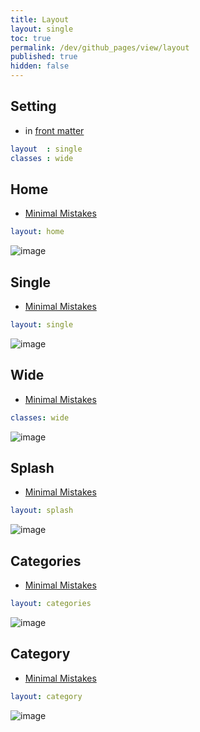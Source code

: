 ```yaml
---
title: Layout
layout: single
toc: true
permalink: /dev/github_pages/view/layout
published: true
hidden: false
---
```


<head>
  <base target="_blank">
</head>



## Setting

- in [front matter](/dev/github_pages#front-matter)

```yml
layout  : single
classes : wide
```



## Home

- [Minimal Mistakes](https://mmistakes.github.io/minimal-mistakes/docs/layouts/#home-page-layout)

```yml
layout: home
```

![image](https://user-images.githubusercontent.com/92285528/144614012-c2509855-3056-4d9d-8cfe-71a482cfbc26.png)



## Single

- [Minimal Mistakes](https://mmistakes.github.io/minimal-mistakes/docs/layouts/#single-layout)

```yml
layout: single
```

![image](https://user-images.githubusercontent.com/92285528/144615437-f3dca10f-32fc-4ee8-9620-fee6f6ea17d8.png)



## Wide

- [Minimal Mistakes](https://mmistakes.github.io/minimal-mistakes/docs/layouts/#wide-page)

```yml
classes: wide
```

![image](https://user-images.githubusercontent.com/92285528/144615762-7f3f5b2b-063b-4ab4-a4b9-985cc494e127.png)



## Splash

- [Minimal Mistakes](https://mmistakes.github.io/minimal-mistakes/docs/layouts/#splash-page-layout)

```yml
layout: splash
```

![image](https://user-images.githubusercontent.com/92285528/144615611-d2beb36e-592b-4c60-9b51-20aeb47c2135.png)



## Categories

- [Minimal Mistakes](https://mmistakes.github.io/minimal-mistakes/docs/layouts/#layout-categories)

```yml
layout: categories
```

![image](https://user-images.githubusercontent.com/92285528/144614316-2ed37e84-1250-4b4d-8f7a-f92b30fbbc41.png)



## Category

- [Minimal Mistakes](https://mmistakes.github.io/minimal-mistakes/docs/layouts/#layout-category)

```yml
layout: category
```

![image](https://user-images.githubusercontent.com/92285528/144614261-fd851385-5cef-4aa9-896e-fd06355d4c62.png)


